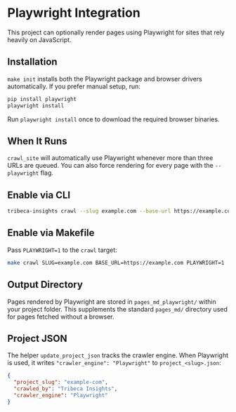 # Playwright Integration

This project can optionally render pages using Playwright for sites that rely heavily on JavaScript.

## Installation

`make init` installs both the Playwright package and browser drivers automatically.
If you prefer manual setup, run:

```bash
pip install playwright
playwright install
```

Run `playwright install` once to download the required browser binaries.

## When It Runs

`crawl_site` will automatically use Playwright whenever more than three URLs are queued. You can also force rendering for every page with the `--playwright` flag.

## Enable via CLI

```bash
tribeca-insights crawl --slug example.com --base-url https://example.com --playwright
```

## Enable via Makefile

Pass `PLAYWRIGHT=1` to the `crawl` target:

```bash
make crawl SLUG=example.com BASE_URL=https://example.com PLAYWRIGHT=1
```

## Output Directory

Pages rendered by Playwright are stored in `pages_md_playwright/` within
your project folder. This supplements the standard `pages_md/` directory
used for pages fetched without a browser.

## Project JSON

The helper `update_project_json` tracks the crawler engine. When Playwright
is used, it writes `"crawler_engine": "Playwright"` to
`project_<slug>.json`:

```json
{
  "project_slug": "example-com",
  "crawled_by": "Tribeca Insights",
  "crawler_engine": "Playwright"
}
```
